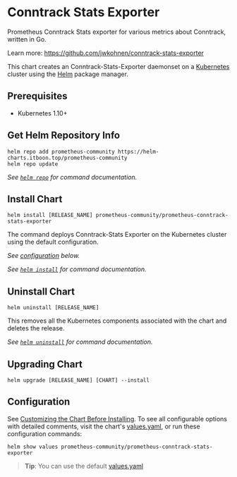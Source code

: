 # Conntrack Stats Exporter

Prometheus Conntrack Stats exporter for various metrics about Conntrack, written in Go.

Learn more: <https://github.com/jwkohnen/conntrack-stats-exporter>

This chart creates an Conntrack-Stats-Exporter daemonset on a [Kubernetes](http://kubernetes.io) cluster using the [Helm](https://helm.sh) package manager.

## Prerequisites

- Kubernetes 1.10+

## Get Helm Repository Info

```console
helm repo add prometheus-community https://helm-charts.itboon.top/prometheus-community
helm repo update
```

_See [`helm repo`](https://helm.sh/docs/helm/helm_repo/) for command documentation._

## Install Chart

```console
helm install [RELEASE_NAME] prometheus-community/prometheus-conntrack-stats-exporter
```

The command deploys Conntrack-Stats Exporter on the Kubernetes cluster using the default configuration.

_See [configuration](#configuration) below._

_See [`helm install`](https://helm.sh/docs/helm/helm_install/) for command documentation._

## Uninstall Chart

```console
helm uninstall [RELEASE_NAME]
```

This removes all the Kubernetes components associated with the chart and deletes the release.

_See [`helm uninstall`](https://helm.sh/docs/helm/helm_uninstall/) for command documentation._

## Upgrading Chart

```console
helm upgrade [RELEASE_NAME] [CHART] --install
```

## Configuration

See [Customizing the Chart Before Installing](https://helm.sh/docs/intro/using_helm/#customizing-the-chart-before-installing).
To see all configurable options with detailed comments, visit the chart's [values.yaml](./values.yaml), or run these configuration commands:

```console
helm show values prometheus-community/prometheus-conntrack-stats-exporter
```

> **Tip**: You can use the default [values.yaml](values.yaml)
